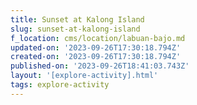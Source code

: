 ```yaml
---
title: Sunset at Kalong Island
slug: sunset-at-kalong-island
f_location: cms/location/labuan-bajo.md
updated-on: '2023-09-26T17:30:18.794Z'
created-on: '2023-09-26T17:30:18.794Z'
published-on: '2023-09-26T18:41:03.743Z'
layout: '[explore-activity].html'
tags: explore-activity
---
```



